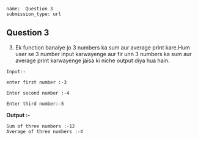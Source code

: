 ```ngMeta
name:  Question 3
submission_type: url
```
## Question 3

3. Ek function banaiye jo 3 numbers ka sum aur average print kare.Hum user se 3 number input karwayenge aur fir unn 3 numbers ka sum aur average print karwayenge jaisa ki niche output diya hua hain.

`Input:-` 

```
enter first number :-3

Enter second number :-4

Enter third number:-5	
```
**Output :-**

````
Sum of three numbers :-12
Average of three numbers :-4
 ````
